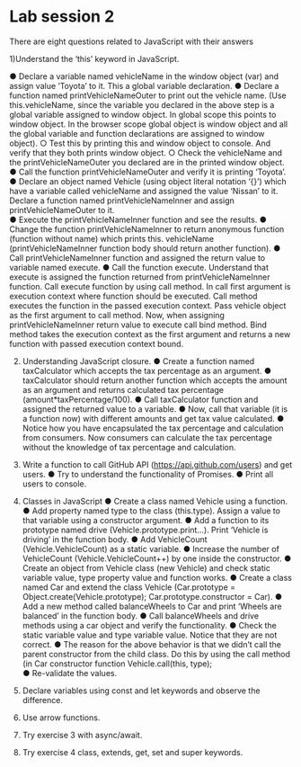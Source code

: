# Lab session 2 
There are eight questions related to JavaScript with their answers

1)Understand the ‘this’ keyword in JavaScript. 
 
● Declare a variable named vehicleName in the window object (var) and assign value ‘Toyota’ to it. This a global variable declaration. ● Declare a function named printVehicleNameOuter to print out the vehicle name. (Use this.vehicleName, since the variable you declared in the above step is a global variable assigned to window object. In global scope this points to window object. In the browser scope global object is window object and all the global variable and function declarations are assigned to window object). ○ Test this by printing this and window object to console. And verify that they both prints window object. ○ Check the vehicleName and the printVehicleNameOuter you declared are in the printed window object. 
● Call the function printVehicleNameOuter and verify it is printing ‘Toyota’.  
● Declare an object named Vehicle (using object literal notation ‘{}’) which have a variable called vehicleName and assigned the value ‘Nissan’ to it. Declare a function named printVehicleNameInner and assign printVehicleNameOuter to it.  
● Execute the printVehicleNameInner function and see the results. 
● Change the function printVehicleNameInner to return anonymous function (function without name) which prints this. vehicleName (printVehicleNameInner function body should return another function). 
● Call printVehicleNameInner function and assigned the return value to variable named execute. 
● Call the function execute. Understand that execute is assigned the  function returned from printVehicleNameInner function.
Call execute function by using call method. In call first argument is execution context where  function should be executed. Call method executes the function in the passed execution context. Pass vehicle object as the first argument to call method.
Now, when assigning printVehicleNameInner return value to execute call bind method. Bind method takes the execution context as the first argument and returns a new function with passed execution context bound. 


2. Understanding JavaScript closure.
● Create a function named taxCalculator which accepts the tax percentage as an argument. 
● taxCalculator should return another function which accepts the amount as an argument and returns calculated tax percentage (amount*taxPercentage/100). 
● Call taxCalculator function and assigned the returned value to a variable. 
● Now, call that variable (it is a function now) with different amounts and get tax value calculated. 
● Notice how you have encapsulated the tax percentage and calculation from consumers. Now consumers can calculate the tax percentage without the knowledge of tax percentage and calculation. 

3. Write a function to call GitHub API (https://api.github.com/users) and get users. 
● Try to understand the functionality of Promises. 
● Print all users to console. 

4. Classes in JavaScript 
● Create a class named Vehicle using a function.
● Add property named type to the class (this.type). Assign a value to that variable using a constructor argument.
● Add a function to its prototype named drive (Vehicle.prototype.print...). Print ‘Vehicle is driving’ in the function body. 
● Add VehicleCount (Vehicle.VehicleCount) as a static variable. 
● Increase the number of  VehicleCount (Vehicle.VehicleCount++) by one inside the constructor. 
● Create an object from Vehicle class (new Vehicle) and check static  variable value, type property value  and function works. 
● Create a class named Car and extend the class Vehicle (Car.prototype = Object.create(Vehicle.prototype); Car.prototype.constructor = Car). 
● Add a new method called balanceWheels to Car and print ‘Wheels are balanced’ in the function body. 
● Call balanceWheels and drive methods using a car object and verify the functionality. 
● Check the static variable value and type variable value. Notice that they are not correct. 
● The reason for the above behavior is that we didn’t call the parent constructor from the child class. Do this by using the call method (in Car constructor function Vehicle.call(this, type);  
● Re-validate the values.

5. Declare variables using const and let keywords and observe the difference. 

6. Use arrow functions.

7. Try exercise 3 with async/await. 

8. Try exercise 4 class, extends, get, set and super keywords.

